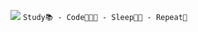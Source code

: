 ![](https://s10.gifyu.com/images/ezgif-7-0e2de5f50ae6.gif)
`Study📚 - Code👨🏻‍💻 - Sleep🛌🏻 - Repeat🔁`



